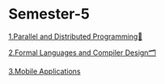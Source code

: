 # Semester-5

[1.Parallel and Distributed Programming🧬]()

[2.Formal Languages and Compiler Design🗂]()

[3.Mobile Applications]()
